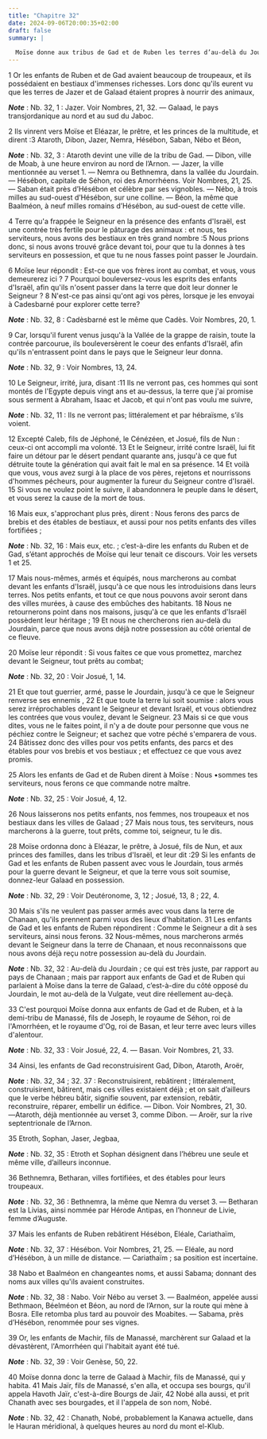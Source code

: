 ```yaml
---
title: "Chapitre 32"
date: 2024-09-06T20:00:35+02:00
draft: false
summary: |
  
  Moïse donne aux tribus de Gad et de Ruben les terres d’au-delà du Jourdain.
---
```



1 Or les enfants de Ruben et de Gad avaient beaucoup de troupeaux, et ils possédaient en bestiaux d'immenses richesses. Lors donc qu'ils eurent vu que les terres de Jazer et de Galaad étaient propres à nourrir des animaux,

***Note*** :  Nb. 32, 1 : Jazer. Voir Nombres, 21, 32. ― Galaad, le pays transjordanique au nord et au sud du Jaboc.

2 Ils vinrent vers Moïse et Eléazar, le prêtre, et les princes de la multitude, et dirent :3 Ataroth, Dibon, Jazer, Nemra, Hésébon, Saban, Nébo et Béon,

***Note*** :  Nb. 32, 3 : Ataroth devint une ville de la tribu de Gad. ― Dibon, ville de Moab, à une heure environ au nord de l’Arnon. ― Jazer, la ville mentionnée au verset 1. ― Nemra ou Bethnemra, dans la vallée du Jourdain. ― Hésébon, capitale de Séhon, roi des Amorrhéens. Voir Nombres, 21, 25. ― Saban était près d’Hésébon et célèbre par ses vignobles. ― Nébo, à trois milles au sud-ouest d’Hésébon, sur une colline. ― Béon, la même que Baalméon, à neuf milles romains d’Hésébon, au sud-ouest de cette ville.

4 Terre qu'a frappée le Seigneur en la présence des enfants d'Israël, est une contrée très fertile pour le pâturage des animaux : et nous, tes serviteurs, nous avons des bestiaux en très grand nombre :5 Nous prions donc, si nous avons trouvé grâce devant toi, pour que tu la donnes à tes serviteurs en possession, et que tu ne nous fasses point passer le Jourdain.


6 Moïse leur répondit : Est-ce que vos frères iront au combat, et vous, vous demeurerez ici ? 7 Pourquoi bouleversez-vous les esprits des enfants d'Israël, afin qu'ils n'osent passer dans la terre que doit leur donner le Seigneur ? 8 N'est-ce pas ainsi qu'ont agi vos pères, lorsque je les envoyai à Cadesbarné pour explorer cette terre?

***Note*** :  Nb. 32, 8 : Cadèsbarné est le même que Cadès. Voir Nombres, 20, 1.

9 Car, lorsqu'il furent venus jusqu'à la Vallée de la grappe de raisin, toute la contrée parcourue, ils bouleversèrent le coeur des enfants d'Israël, afin qu'ils n'entrassent point dans le pays que le Seigneur leur donna.

***Note*** :  Nb. 32, 9 : Voir Nombres, 13, 24.

10 Le Seigneur, irrité, jura, disant :11 Ils ne verront pas, ces hommes qui sont montés de l'Egypte depuis vingt ans et au-dessus, la terre que j'ai promise sous serment à Abraham, Isaac et Jacob, et qui n'ont pas voulu me suivre,

***Note*** :  Nb. 32, 11 : Ils ne verront pas; littéralement et par hébraïsme, s’ils voient.

12 Excepté Caleb, fils de Jéphoné, le Cénézéen, et Josué, fils de Nun : ceux-ci ont accompli ma volonté. 13 Et le Seigneur, irrité contre Israël, lui fit faire un détour par le désert pendant quarante ans, jusqu'à ce que fut détruite toute la génération qui avait fait le mal en sa présence. 14 Et voilà que vous, vous avez surgi à la place de vos pères, rejetons et nourrissons d'hommes pécheurs, pour augmenter la fureur du Seigneur contre d'Israël. 15 Si vous ne voulez point le suivre, il abandonnera le peuple dans le désert, et vous serez la cause de la mort de tous.


16 Mais eux, s'approchant plus près, dirent : Nous ferons des parcs de brebis et des étables de bestiaux, et aussi pour nos petits enfants des villes fortifiées ;

***Note*** :  Nb. 32, 16 : Mais eux, etc. ; c’est-à-dire les enfants du Ruben et de Gad, s’étant approchés de Moïse qui leur tenait ce discours. Voir les versets 1 et 25.

17 Mais nous-mêmes, armés et équipés, nous marcherons au combat devant les enfants d'Israël, jusqu'à ce que nous les introduisions dans leurs terres. Nos petits enfants, et tout ce que nous pouvons avoir seront dans des villes murées, à cause des embûches des habitants. 18 Nous ne retournerons point dans nos maisons, jusqu'à ce que les enfants d'Israël possèdent leur héritage ; 19 Et nous ne chercherons rien au-delà du Jourdain, parce que nous avons déjà notre possession au côté oriental de ce fleuve.


20 Moïse leur répondit : Si vous faites ce que vous promettez, marchez devant le Seigneur, tout prêts au combat;

***Note*** :  Nb. 32, 20 : Voir Josué, 1, 14.

21 Et que tout guerrier, armé, passe le Jourdain, jusqu'à ce que le Seigneur renverse ses ennemis , 22 Et que toute la terre lui soit soumise : alors vous serez irréprochables devant le Seigneur et devant Israël, et vous obtiendrez les contrées que vous voulez, devant le Seigneur. 23 Mais si ce que vous dites, vous ne le faites point, il n'y a de doute pour personne que vous ne péchiez contre le Seigneur; et sachez que votre péché s'emparera de vous. 24 Bâtissez donc des villes pour vos petits enfants, des parcs et des étables pour vos brebis et vos bestiaux ; et effectuez ce que vous avez promis.


25 Alors les enfants de Gad et de Ruben dirent à Moïse : Nous •sommes tes serviteurs, nous ferons ce que commande notre maître.

***Note*** :  Nb. 32, 25 : Voir Josué, 4, 12.

26 Nous laisserons nos petits enfants, nos femmes, nos troupeaux et nos bestiaux dans les villes de Galaad ; 27 Mais nous tous, tes serviteurs, nous marcherons à la guerre, tout prêts, comme toi, seigneur, tu le dis.


28 Moïse ordonna donc à Eléazar, le prêtre, à Josué, fils de Nun, et aux princes des familles, dans les tribus d'Israël, et leur dit :29 Si les enfants de Gad et les enfants de Ruben passent avec vous le Jourdain, tous armés pour la guerre devant le Seigneur, et que la terre vous soit soumise, donnez-leur Galaad en possession.

***Note*** :  Nb. 32, 29 : Voir Deutéronome, 3, 12 ; Josué, 13, 8 ; 22, 4.

30 Mais s'ils ne veulent pas passer armés avec vous dans la terre de Chanaan, qu'ils prennent parmi vous des lieux d'habitation. 31 Les enfants de Gad et les enfants de Ruben répondirent : Comme le Seigneur a dit à ses serviteurs, ainsi nous ferons. 32 Nous-mêmes, nous marcherons armés devant le Seigneur dans la terre de Chanaan, et nous reconnaissons que nous avons déjà reçu notre possession au-delà du Jourdain.

***Note*** :  Nb. 32, 32 : Au-delà du Jourdain ; ce qui est très juste, par rapport au pays de Chanaan ; mais par rapport aux enfants de Gad et de Ruben qui parlaient à Moïse dans la terre de Galaad, c’est-à-dire du côté opposé du Jourdain, le mot au-delà de la Vulgate, veut dire réellement au-deçà.


33 C'est pourquoi Moïse donna aux enfants de Gad et de Ruben, et à la demi-tribu de Manassé, fils de Joseph, le royaume de Séhon, roi de l'Amorrhéen, et le royaume d'Og, roi de Basan, et leur terre avec leurs villes d'alentour.

***Note*** :  Nb. 32, 33 : Voir Josué, 22, 4. ― Basan. Voir Nombres, 21, 33.


34 Ainsi, les enfants de Gad reconstruisirent Gad, Dibon, Ataroth, Aroër,

***Note*** :  Nb. 32, 34 ; 32. 37 : Reconstruisirent, rebâtirent ; littéralement, construisirent, bâtirent, mais ces villes existaient déjà ; et on sait d’ailleurs que le verbe hébreu bâtir, signifie souvent, par extension, rebâtir, reconstruire, réparer, embellir un édifice. ― Dibon. Voir Nombres, 21, 30. ―Ataroth, déjà mentionnée au verset 3, comme Dibon. ― Aroër, sur la rive septentrionale de l’Arnon.

35 Etroth, Sophan, Jaser, Jegbaa,

***Note*** :  Nb. 32, 35 : Etroth et Sophan désignent dans l’hébreu une seule et même ville, d’ailleurs inconnue.

36 Bethnemra, Betharan, villes fortifiées, et des étables pour leurs troupeaux.

***Note*** :  Nb. 32, 36 : Bethnemra, la même que Nemra du verset 3. ― Betharan est la Livias, ainsi nommée par Hérode Antipas, en l’honneur de Livie, femme d’Auguste.


37 Mais les enfants de Ruben rebâtirent Hésébon, Eléale, Cariathaïm,

***Note*** :  Nb. 32, 37 : Hésébon. Voir Nombres, 21, 25. ― Eléale, au nord d’Hésébon, à un mille de distance. ― Cariathaïm ; sa position est incertaine.

38 Nabo et Baalméon en changeantes noms, et aussi Sabama; donnant des noms aux villes qu'ils avaient construites.

***Note*** :  Nb. 32, 38 : Nabo. Voir Nébo au verset 3. ― Baalméon, appelée aussi Bethmaon, Béelméon et Béon, au nord de l’Arnon, sur la route qui mène à Bosra. Elle retomba plus tard au pouvoir des Moabites. ― Sabama, près d’Hésébon, renommée pour ses vignes.


39 Or, les enfants de Machir, fils de Manassé, marchèrent sur Galaad et la dévastèrent, l'Amorrhéen qui l'habitait ayant été tué.

***Note*** :  Nb. 32, 39 : Voir Genèse, 50, 22.

40 Moïse donna donc la terre de Galaad à Machir, fils de Manassé, qui y habita. 41 Mais Jaïr, fils de Manassé, s'en alla, et occupa ses bourgs, qu'il appela Havoth Jaïr, c'est-à-dire Bourgs de Jaïr, 42 Nobé alla aussi, et prit Chanath avec ses bourgades, et il l'appela de son nom, Nobé.

***Note*** :  Nb. 32, 42 : Chanath, Nobé, probablement la Kanawa actuelle, dans le Hauran méridional, à quelques heures au nord du mont el-Klub.

